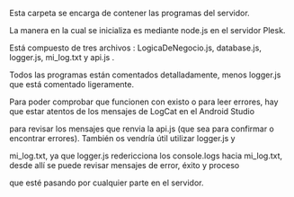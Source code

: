 Esta carpeta se encarga de contener las programas del servidor.



La manera en la cual se inicializa es mediante node.js en el servidor Plesk.



Está compuesto de tres archivos : LogicaDeNegocio.js, database.js, logger.js, mi\_log.txt y api.js .



Todos las programas están comentados detalladamente, menos logger.js que está comentado ligeramente.



Para poder comprobar que funcionen con existo o para leer errores, hay que estar atentos de los mensajes de LogCat en el Android Studio 

para revisar los mensajes que renvia la api.js (que sea para confirmar o encontrar errores). También os vendría útil utilizar logger.js y 

mi\_log.txt, ya que logger.js redericciona los console.logs hacia mi\_log.txt, desde allí se puede revisar mensajes de error, éxito y proceso 

que esté pasando por cualquier parte en el servidor.



